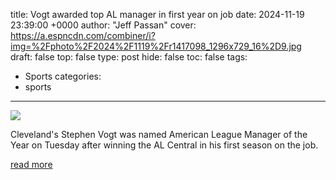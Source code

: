 title: Vogt awarded top AL manager in first year on job
date: 2024-11-19 23:39:00 +0000
author: "Jeff Passan"
cover: https://a.espncdn.com/combiner/i?img=%2Fphoto%2F2024%2F1119%2Fr1417098_1296x729_16%2D9.jpg
draft: false
top: false
type: post
hide: false
toc: false
tags:
  - Sports
categories:
  - sports
---

![](https://a.espncdn.com/combiner/i?img=%2Fphoto%2F2024%2F1119%2Fr1417098_1296x729_16%2D9.jpg)

Cleveland's Stephen Vogt was named American League Manager of the Year on Tuesday after winning the AL Central in his first season on the job.

[read more](https://www.espn.com/mlb/story/_/id/42492742/cleveland-guardians-stephen-vogt-named-al-manager-year)
